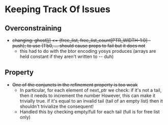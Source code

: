 # Keeping Track Of Issues

## Overconstraining
* ~~changing: ghost[j] <= {free_list, free_list_count[PTR_WIDTH-1:0] - push}; to use {1'b0, ... should cause props to fail but it does not~~
  * this had to do with the btor encoding yosys produces (arrays are held constant if they aren't written to -- duh)

## Property
* ~~One of the conjuncts in the refinement property is too weak~~
  * In particular, for each element of next_ptr we check:
    if it's not a tail, then it needs to increment the number
    However, this can make it trivially true. if it's equal to an invalid tail (tail of an empty list) then it shouldn't trivialize the consequent!
  * Handled this by checking empty/full for each tail (full is for free list only)
